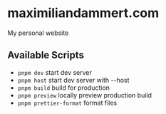 # maximiliandammert.com

My personal website

## Available Scripts

- `pnpm dev` start dev server
- `pnpm host` start dev server with --host
- `pnpm build` build for production
- `pnpm preview` locally preview production build
- `pnpm prettier-format` format files
